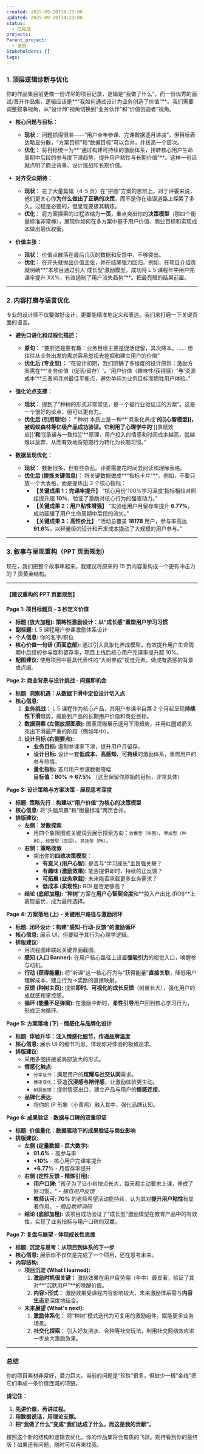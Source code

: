 ```yaml
---
created: 2025-09-20T14:23:00
updated: 2025-09-20T14:23:00
status:
  - 已完成
projects:
Parent_project:
  - 激励
Stakeholders: []
tags:
---
```


### 1. 顶层逻辑诊断与优化

你的作品集目前更像一份详尽的项目记录，逻辑是“我做了什么”。而一份优秀的面试/晋升作品集，逻辑应该是**“我如何通过设计为业务创造了价值”**。我们需要调整叙事视角，从“设计师”视角切换到“业务伙伴”和“价值创造者”视角。

- **核心问题与目标：**

  - **现状：** 问题抓得很准——“用户全年参课、完课数据逐月递减”。但目标表达略显分散，“方案目标”和“数据目标”可以合并，并拔高一个层次。
  - **优化：** 将目标统一为**“通过构建可持续的激励体系，扭转核心用户生命周期中后段的参与度下滑趋势，提升用户粘性与长期价值”**。这样一句话就点明了商业背景、设计挑战和长期价值。

- **对齐受众期待：**

  - **现状：** 花了大量篇幅（4-5 页）在“拼图”方案的思辨上。对于评委来说，他们更关心你**为什么做出了正确的决策**，而不是你在错误道路上探索了多久。过程是必要的，但呈现要极其精炼。
  - **优化：** 将方案探索的过程浓缩为**一页**，重点突出你的**决策模型**（那四个衡量标准非常棒），展现你如何在多方案中基于用户价值、商业目标和实现成本做出最优权衡。

- **价值主张：**
  - **现状：** 价值点散落在最后几页的数据和反馈中，不够突出。
  - **优化：** 在开头就抛出价值主张，并在结尾强力回归。例如，在项目介绍页就明确**“本项目通过引入'成长型'激励模型，成功将 L 5 课程年中用户完课率提升 XX%，有效遏制了用户流失趋势”**。把最亮眼的结果前置。

---

### 2. 内容打磨与语言优化

专业的设计师不仅要做好设计，更要能精准地定义和表达。我们来打磨一下关键页面的语言。

- **避免口语化和过程化描述：**

  - **原句：** “要肝还是要有趣：业务目标主要是促活促留，其次降本。...... 但往往从业务出发的需求容易忽视去挖掘和建立用户的价值”
  - **优化后 (专业型)：** “在设计初期，我们明确了多维度的设计原则：激励方案需在**'业务价值（促活/留存）'**、**'用户价值（趣味性/获得感）'**与**'资源成本'**三者间寻求最佳平衡点，避免单纯为业务目标而牺牲用户体验。”

- **强化论点支撑：**

  - **现状：** 提到了“种树的形式非常常见，是一个被行业验证过的方案”。这是一个很好的论点，但可以更有力。
  - **优化后 (引用理论)：** “'种树'本质上是一种**'具象化养成'**的[[心智模型]]，被蚂蚁森林等亿级产品成功验证。它利用了心理学中的**'[[禀赋效应]]'**和**'[[承诺与一致性]]'**原理，用户投入的情感和时间成本越高，就越难以放弃，从而有效地将短期行为转化为长期习惯。”

- **数据呈现优化：**
  - **现状：** 数据很多，但有些杂乱。评委需要花时间去阅读和理解表格。
  - **优化后 (提炼关键信息)：** 将关键数据做成**“指标卡片”**。例如，不要只放一个大表格，而是提炼出 3 个核心指标：
    - **【关键成果 1：完课率提升】** “核心月份'100%学习深度'指标相较对照组提升超 **10%**，验证了激励对核心行为的强驱动力。”
    - **【关键成果 2：用户粘性增强】** “实验组用户月留存率提升 **6.77%**，成功延缓了用户生命周期中后段的流失。”
    - **【关键成果 3：高性价比】** “活动总覆盖 **18178** 用户，参与率高达 **91.6%**，以轻量级的设计和开发成本撬动了大规模的用户参与。”

---

### 3. 叙事与呈现重构（PPT 页面规划）

现在，我们把整个故事串起来。我建议将原来的 15 页内容重构成一个更有冲击力的 7 页黄金结构。

---

#### **【建议重构的 PPT 页面规划】**

**Page 1: 项目标题页 - 3 秒定义价值**

- **标题 (放大加粗):** **策略性激励设计：以“成长感”重塑用户学习习惯**
- **副标题:** L 5 课程用户参课激励体系设计
- **个人信息:** 你的名字/职位
- **核心价值一句话 (页面底部):** 通过引入具象化养成模型，有效提升用户生命周期中后段的参与度和留存率，项目上线后核心用户完课率提升超 10%。
- **配图建议:** 使用项目中最具代表性的“大树养成”视觉元素，做成有质感的背景或点缀。

**Page 2: 商业背景与设计挑战 - 问题即机会**

- **标题:** **洞察机遇：从数据下滑中定位设计切入点**
- **核心信息:**
  1.  **业务挑战：** L 5 课程作为核心产品，其用户参课率自第 2 个月起呈现**持续性下滑**趋势，威胁到产品的长期用户价值和商业目标。
  2.  **数据洞察 (左侧放原图表):** 图表清晰展示逐月下滑趋势，并用红圈或箭头突出下滑最严重的阶段（例如年中）。
  3.  **设计目标 (右侧要点):**
      - **业务目标:** 遏制参课率下滑，提升用户月留存。
      - **设计目标:** 设计一套**低成本、高感知、可持续**的激励体系，重燃用户的参与热情。
      - **量化指标:** 首月用户参课数据降幅<br> **目标值：80% -> 67.5%** （这里保留你原始的目标，非常具体）

**Page 3: 设计策略与方案决策 - 展现思考深度**

- **标题:** **策略先行：构建以“用户价值”为核心的决策模型**
- **核心信息:** 将“头脑风暴”和“衡量标准”两页合并。
- **排版建议:**
  - **左侧：发散探索**
    - 用四个象限图或关键词云展示探索方向：`收集型（拼图）`、`养成型（种树）`、`经营型（庄园）`、`竞技型（PK）`。
  - **右侧：策略收敛**
    - 突出你的**四维决策模型**：
      - **有意义 (用户心智):** 是否与“学习成长”主旨强关联？
      - **有趣味 (激励效果):** 能否提供即时、持续的正反馈？
      - **可拓展 (业务承载):** 未来能否承载更多业务需求？
      - **低成本 (实现性):** ROI 是否足够高？
  - **结论 (底部加粗):** “**种树**”方案在**用户心智契合度**和**投入产出比 (ROI)**上表现最优，成为最终选择。

**Page 4: 方案落地 (上) - 关键用户路径与激励闭环**

- **标题:** **闭环设计：构建“感知-行动-反馈”的激励循环**
- **核心信息:** 展示 UI，但要赋予其行为心理学逻辑。
- **排版建议:**
  - 用流程图串联起关键界面截图。
  - **感知 (入口 Banner):** 在用户核心路径上设置**强吸引力**的视觉入口，唤醒参与动机。
  - **行动 (获得能量):** 将“听课”这一核心行为与“获得能量”**直接关联**，降低用户理解成本，建立行为->奖励的直接映射。
  - **反馈 (种树主页):** 提供**即时、可视化的成长反馈**（树苗长大），强化用户的成就感和掌控感。
  - **循环 (能量不足弹窗):** 在激励中断时，**柔性引导**用户回到核心学习行为，形成正向循环。

**Page 5: 方案落地 (下) - 情感化与品牌化设计**

- **标题:** **体验升华：注入情感化细节，传递品牌温度**
- **核心信息:** 展示 UI 的细节巧思，体现你对体验的极致追求。
- **排版建议:**
  - 采用多图拼接或局部放大的形式。
  - **情感化触点:**
    - `分享证书`：满足用户的**炫耀与社交认同**需求。
    - `昼夜变化`：营造**沉浸感与陪伴感**，让激励体验更生动。
    - `树洞反馈`：提供情感出口，建立产品与用户的**情感连接**。
  - **品牌化表达:**
    - 将你的 IP 形象（小黄鸡）融入其中，强化品牌认知。

**Page 6: 成果验证 - 数据与口碑的双重印证**

- **标题:** **价值量化：数据驱动下的成果验证与商业影响**
- **排版建议:**
  - **左侧 (定量数据 - 巨大数字):**
    - **91.6%** - 高参与率
    - **+10%** - 核心用户完课率提升
    - **+6.77%** - 月留存率提升
  - **右侧 (定性反馈 - 精炼引用):**
    - **用户口碑:** "孩子为了让小树快点长大，每天都主动要求上课，养成了好习惯。" - _摘自用户反馈_
    - **教师认可:** **70%** 的老师希望活动能持续，认为其对**提升用户粘性**有显著作用。 - _摘自教师调研_
  - **结论 (底部加粗):** 该项目成功验证了“成长型”激励模型在教育产品中的有效性，实现了业务指标与用户口碑的双赢。

**Page 7: 复盘与展望 - 体现成长性思维**

- **标题:** **沉淀与思考：从项目到体系的下一步**
- **核心信息:** 展示你不仅仅是完成了一个项目，还在思考未来。
- **内容结构:**
  - **项目沉淀 (What I learned):**
    1.  **激励时机很关键：** 激励效果在用户疲劳期（年中）最显著，验证了其对**“沉默用户”**的唤醒价值。
    2.  **内容>形式：** 激励效果受课程内容影响较大，未来激励体系需与**内容生态**更深度地结合。
  - **未来展望 (What's next):**
    1.  **激励体系化：** 将“种树”模式迭代为可复用的激励组件，赋能更多业务场景。
    2.  **社交化探索：** 引入好友浇水、合种等社交玩法，利用社交网络效应进一步放大激励效果。

---

### 总结

你的项目素材非常好，潜力巨大。当前的问题是“珍珠”很多，但缺少一根“金线”把它们串成一条价值连城的项链。

**请记住：**

1.  **先讲价值，再讲过程。**
2.  **用数据说话，用理论支撑。**
3.  **把“我做了什么”变成“我们达成了什么，而这是我的贡献”。**

按照这个新的结构和逻辑去优化，你的作品集将会有质的飞跃。期待看到你的最终版！如果还有问题，随时可以再来找我。
